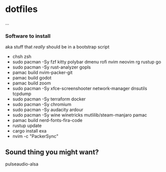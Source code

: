 # dotfiles

...

### Software to install

aka stuff that _really_ should be in a bootstrap script

* chsh zsh
* sudo pacman -Sy fzf kitty polybar dmenu rofi nvim neovim rg rustup go
* sudo pacman -Sy rust-analyzer gopls
* pamac build nvim-packer-git
* pamac build godot
* pamac build zoom
* sudo pacman -Sy xfce-screenshooter network-manager dnsutils tcpdump
* sudo pacman -Sy terraform docker
* sudo pacman -Sy chromium
* sudo pacman -Sy audacity ardour
* sudo pacman -Sy wine winetricks mutlilib/steam-manjaro
pamac 
* pamac build nerd-fonts-fira-code
* rustup update
* cargo install exa
* nvim -c "PackerSync"

## Sound thing you might want?

pulseaudio-alsa
